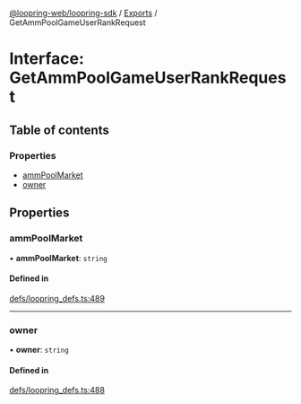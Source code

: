 [@loopring-web/loopring-sdk](../README.md) / [Exports](../modules.md) / GetAmmPoolGameUserRankRequest

# Interface: GetAmmPoolGameUserRankRequest

## Table of contents

### Properties

- [ammPoolMarket](GetAmmPoolGameUserRankRequest.md#ammpoolmarket)
- [owner](GetAmmPoolGameUserRankRequest.md#owner)

## Properties

### ammPoolMarket

• **ammPoolMarket**: `string`

#### Defined in

[defs/loopring_defs.ts:489](https://github.com/Loopring/loopring_sdk/blob/81e0b16/src/defs/loopring_defs.ts#L489)

___

### owner

• **owner**: `string`

#### Defined in

[defs/loopring_defs.ts:488](https://github.com/Loopring/loopring_sdk/blob/81e0b16/src/defs/loopring_defs.ts#L488)
